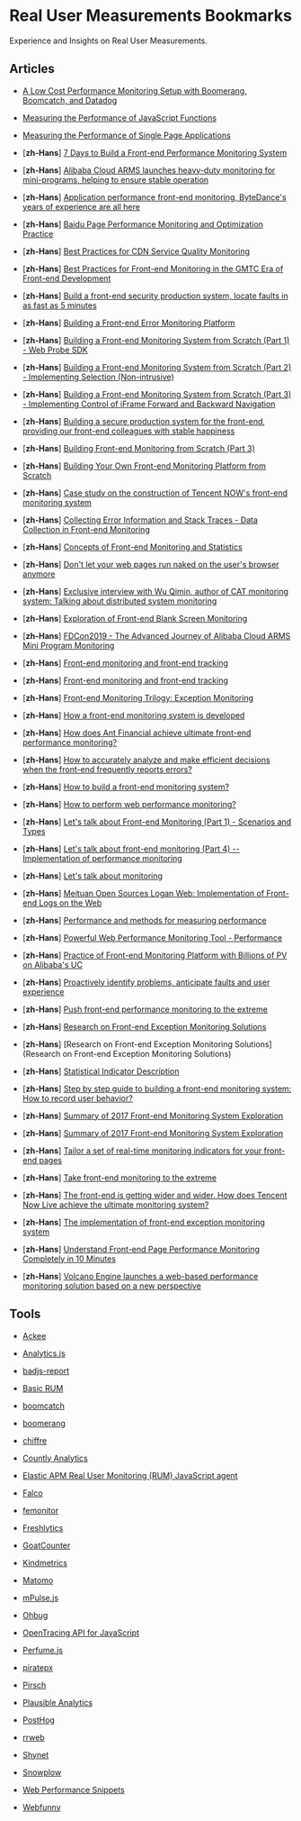 # Real User Measurements Bookmarks

Experience and Insights on Real User Measurements.

## Articles

- [A Low Cost Performance Monitoring Setup with Boomerang, Boomcatch, and Datadog](https://www.tollmanz.com/rum-monitoring-boomerang-boomcatch-datadog/)

- [Measuring the Performance of JavaScript Functions](https://felixgerschau.com/measuring-the-performance-of-java-script-functions/)

- [Measuring the Performance of Single Page Applications](https://www.slideshare.net/nicjansma/measuring-the-performance-of-single-page-applications)

- [**zh-Hans**] [7 Days to Build a Front-end Performance Monitoring System](http://fex.baidu.com/blog/2014/05/build-performance-monitor-in-7-days/)

- [**zh-Hans**] [Alibaba Cloud ARMS launches heavy-duty monitoring for mini-programs, helping to ensure stable operation](https://zhuanlan.zhihu.com/p/57148166)

- [**zh-Hans**] [Application performance front-end monitoring, ByteDance's years of experience are all here](https://mp.weixin.qq.com/s/18jSRceR8ahW0SPn74-F0w)

- [**zh-Hans**] [Baidu Page Performance Monitoring and Optimization Practice](https://mp.weixin.qq.com/s/FbZa_WkUHJ5yQHJjgiUwiw)

- [**zh-Hans**] [Best Practices for CDN Service Quality Monitoring](https://mp.weixin.qq.com/s/PGoQgiP24phLtMDsjNG_Zw)

- [**zh-Hans**] [Best Practices for Front-end Monitoring in the GMTC Era of Front-end Development](https://zhuanlan.zhihu.com/p/38637451) 

- [**zh-Hans**] [Build a front-end security production system, locate faults in as fast as 5 minutes](https://www.infoq.cn/article/wxqyablxxwllaku3ttlz)

- [**zh-Hans**] [Building a Front-end Error Monitoring Platform](https://maizsss.github.io/2017/12/06/%E5%89%8D%E7%AB%AF%E9%94%99%E8%AF%AF%E7%9B%91%E6%8E%A7%E5%B9%B3%E5%8F%B0%E7%9A%84%E6%90%AD%E5%BB%BA/) 

- [**zh-Hans**] [Building a Front-end Monitoring System from Scratch (Part 1) - Web Probe SDK](https://juejin.cn/post/6844903953319067655)

- [**zh-Hans**] [Building a Front-end Monitoring System from Scratch (Part 2) - Implementing Selection (Non-intrusive)](https://juejin.cn/post/6844903956267663367)

- [**zh-Hans**] [Building a Front-end Monitoring System from Scratch (Part 3) - Implementing Control of iFrame Forward and Backward Navigation](https://juejin.cn/post/6844903959115595790)

- [**zh-Hans**] [Building a secure production system for the front-end, providing our front-end colleagues with stable happiness](https://zhuanlan.zhihu.com/p/122244561)

- [**zh-Hans**] [Building Front-end Monitoring from Scratch (Part 3)](https://zhuanlan.zhihu.com/p/95597087)

- [**zh-Hans**] [Building Your Own Front-end Monitoring Platform from Scratch](https://www.infoq.cn/video/9otJAEvtrI1bJ2ZpgmNs)

- [**zh-Hans**] [Case study on the construction of Tencent NOW's front-end monitoring system](https://www.infoq.cn/article/xQLRClgBm1G0hrRJh4qR)

- [**zh-Hans**] [Collecting Error Information and Stack Traces - Data Collection in Front-end Monitoring](https://juejin.cn/post/6844903925821210638) 

- [**zh-Hans**] [Concepts of Front-end Monitoring and Statistics](https://zhuanlan.zhihu.com/p/134132381)

- [**zh-Hans**] [Don't let your web pages run naked on the user's browser anymore](https://zhuanlan.zhihu.com/p/33067556) 

- [**zh-Hans**] [Exclusive interview with Wu Qimin, author of CAT monitoring system: Talking about distributed system monitoring](https://mp.weixin.qq.com/s/oTF2alJObnIRHAg2jpfnXA)

- [**zh-Hans**] [Exploration of Front-end Blank Screen Monitoring](https://segmentfault.com/a/1190000040236233)

- [**zh-Hans**] [FDCon2019 - The Advanced Journey of Alibaba Cloud ARMS Mini Program Monitoring](https://zhuanlan.zhihu.com/p/69468668)

- [**zh-Hans**] [Front-end monitoring and front-end tracking](https://juejin.cn/post/6844903844174888973)

- [**zh-Hans**] [Front-end monitoring and front-end tracking](https://zhuanlan.zhihu.com/p/65834362) 

- [**zh-Hans**] [Front-end Monitoring Trilogy: Exception Monitoring](https://zhuanlan.zhihu.com/p/101838837) 

- [**zh-Hans**] [How a front-end monitoring system is developed](https://zhuanlan.zhihu.com/p/56629298)

- [**zh-Hans**] [How does Ant Financial achieve ultimate front-end performance monitoring?](https://mp.weixin.qq.com/s/pqFhhb5u6w7gmUutilH5xQ) 

- [**zh-Hans**] [How to accurately analyze and make efficient decisions when the front-end frequently reports errors?](https://www.infoq.cn/video/boBxNJIzIqt8Yh5LgVUv)

- [**zh-Hans**] [How to build a front-end monitoring system?](https://github.com/closertb/closertb.github.io/issues/46) 

- [**zh-Hans**] [How to perform web performance monitoring?](http://www.alloyteam.com/2020/01/14184/)

- [**zh-Hans**] [Let's talk about Front-end Monitoring (Part 1) - Scenarios and Types](https://zhuanlan.zhihu.com/p/82658846)

- [**zh-Hans**] [Let's talk about front-end monitoring (Part 4) -- Implementation of performance monitoring](https://zhuanlan.zhihu.com/p/138442476)

- [**zh-Hans**] [Let's talk about monitoring](https://www.v2ex.com/t/718268)

- [**zh-Hans**] [Meituan Open Sources Logan Web: Implementation of Front-end Logs on the Web](https://mp.weixin.qq.com/s/j_8_kSQ4BrYR-UzIEIEIbw)

- [**zh-Hans**] [Performance and methods for measuring performance](https://zhuanlan.zhihu.com/p/44207458)

- [**zh-Hans**] [Powerful Web Performance Monitoring Tool - Performance](https://cloud.tencent.com/developer/article/1548800)

- [**zh-Hans**] [Practice of Front-end Monitoring Platform with Billions of PV on Alibaba's UC](https://zhuanlan.zhihu.com/p/79978987)

- [**zh-Hans**] [Proactively identify problems, anticipate faults and user experience](https://mp.weixin.qq.com/s/Cn48zrz0XbCA9iLL3DOwxg)

- [**zh-Hans**] [Push front-end performance monitoring to the extreme](https://www.infoq.cn/article/GCsW1ufBTIwyW5cUWOEo)

- [**zh-Hans**] [Research on Front-end Exception Monitoring Solutions](https://cdc.tencent.com/2018/09/13/frontend-exception-monitor-research/)

- [**zh-Hans**] [Research on Front-end Exception Monitoring Solutions](Research on Front-end Exception Monitoring Solutions)

- [**zh-Hans**] [Statistical Indicator Description](https://www.alibabacloud.com/help/zh/application-real-time-monitoring-service/latest/statistical-metrics) 

- [**zh-Hans**] [Step by step guide to building a front-end monitoring system: How to record user behavior?](https://juejin.cn/post/6844903905394950158)

- [**zh-Hans**] [Summary of 2017 Front-end Monitoring System Exploration](https://juejin.cn/post/6844903541862039566) 

- [**zh-Hans**] [Summary of 2017 Front-end Monitoring System Exploration](https://zhuanlan.zhihu.com/p/32761159)

- [**zh-Hans**] [Tailor a set of real-time monitoring indicators for your front-end pages](https://developer.aliyun.com/article/770629)

- [**zh-Hans**] [Take front-end monitoring to the extreme](https://zhuanlan.zhihu.com/p/32262716) 

- [**zh-Hans**] [The front-end is getting wider and wider. How does Tencent Now Live achieve the ultimate monitoring system?](https://mp.weixin.qq.com/s/aqO55IyVCZzh9yhKuOKSCQ)

- [**zh-Hans**] [The implementation of front-end exception monitoring system](https://zhuanlan.zhihu.com/p/26085642) 

- [**zh-Hans**] [Understand Front-end Page Performance Monitoring Completely in 10 Minutes](https://zhuanlan.zhihu.com/p/82981365)

- [**zh-Hans**] [Volcano Engine launches a web-based performance monitoring solution based on a new perspective](https://mp.weixin.qq.com/s/bTlfSNLtXpSIGQLwUAP9Hw)

## Tools

- [Ackee](https://github.com/electerious/Ackee)

- [Analytics.js](https://github.com/segmentio/analytics-next)

- [badjs-report](https://github.com/BetterJS/badjs-report)

- [Basic RUM](https://github.com/basicrum/basicrum-all-in-one)

- [boomcatch](https://github.com/springernature/boomcatch)

- [boomerang](https://github.com/akamai/boomerang)

- [chiffre](https://github.com/chiffre-io/chiffre)

- [Countly Analytics](https://github.com/Countly/countly-server)

- [Elastic APM Real User Monitoring (RUM) JavaScript agent](https://github.com/elastic/apm-agent-rum-js)

- [Falco](https://github.com/theodo/falco)

- [femonitor](https://github.com/chalecao/femonitor)

- [Freshlytics](https://github.com/sheshbabu/freshlytics)

- [GoatCounter](https://github.com/arp242/goatcounter)

- [Kindmetrics](https://github.com/kindmetrics/kindmetrics)

- [Matomo](https://github.com/matomo-org/matomo)

- [mPulse.js](https://github.com/akamai/mpulse.js)

- [Ohbug](https://github.com/ohbug-org/ohbug)

- [OpenTracing API for JavaScript](https://github.com/opentracing/opentracing-javascript)

- [Perfume.js](https://github.com/Zizzamia/perfume.js)

- [piratepx](https://github.com/piratepx/app)

- [Pirsch](https://github.com/pirsch-analytics/pirsch)

- [Plausible Analytics](https://github.com/plausible/analytics)

- [PostHog](https://github.com/PostHog/posthog)

- [rrweb](https://github.com/rrweb-io/rrweb)

- [Shynet](https://github.com/milesmcc/shynet)

- [Snowplow](https://github.com/snowplow/snowplow)

- [Web Performance Snippets](https://github.com/nucliweb/webperf-snippets)

- [Webfunny](https://github.com/a597873885/webfunny_monitor)
